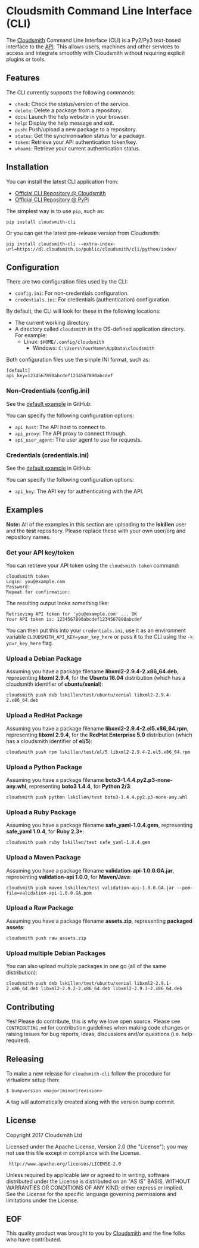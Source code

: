 # Cloudsmith Command Line Interface (CLI)

The [Cloudsmith](https://cloudsmith.io) Command Line Interface (CLI) is a Py2/Py3 text-based interface to the [API](https://api.cloudsmith.io). This allows users, machines and other services to access and integrate smoothly with Cloudsmith without requiring explicit plugins or tools.


## Features

The CLI currently supports the following commands:

- `check`:  Check the status/version of the service.
- `delete`: Delete a package from a repository.
- `docs`:   Launch the help website in your browser.
- `help`:   Display the help message and exit.
- `push`:   Push/upload a new package to a repository.
- `status`: Get the synchronisation status for a package.
- `token`:  Retrieve your API authentication token/key.
- `whoami`: Retrieve your current authentication status.


## Installation

You can install the latest CLI application from:

- [Official CLI Repository @ Cloudsmith](https://cloudsmith.io/package/ns/cloudsmith/repos/cli/packages/)
- [Official CLI Repository @ PyPi](https://pypi.python.org/pypi/cloudsmith-cli)

The simplest way is to use `pip`, such as:

```
pip install cloudsmith-cli
```

Or you can get the latest pre-release version from Cloudsmith:

```
pip install cloudsmith-cli --extra-index-url=https://dl.cloudsmith.io/public/cloudsmith/cli/python/index/
```


## Configuration

There are two configuration files used by the CLI:

- `config.ini`: For non-credentials configuration.
- `credentials.ini`: For credentials (authentication) configuration.

By default, the CLI will look for these in the following locations:

- The current working directory.
- A directory called `cloudsmith` in the OS-defined application directory. For example:
  - Linux: `$HOME/.config/cloudsmith`
    - Windows: `C:\Users\YourName\AppData\cloudsmith`

Both configuration files use the simple INI format, such as:

```
[default]
api_key=1234567890abcdef1234567890abcdef
```

### Non-Credentials (config.ini)

See the [default example](https://raw.githubusercontent.com/cloudsmith-io/cloudsmith-cli/master/config/config.ini) in GitHub:

You can specify the following configuration options:

- `api_host`: The API host to connect to.
- `api_proxy`: The API proxy to connect through.
- `api_user_agent`: The user agent to use for requests.

### Credentials (credentials.ini)

See the [default example](https://raw.githubusercontent.com/cloudsmith-io/cloudsmith-cli/master/config/credentials.ini) in GitHub:

You can specify the following configuration options:

- `api_key`: The API key for authenticating with the API.


## Examples

**Note:** All of the examples in this section are uploading to the **lskillen** user and the **test** repository. Please replace these with your own user/org and repository names.

### Get your API key/token

You can retrieve your API token using the `cloudsmith token` command:

```
cloudsmith token
Login: you@example.com
Password:
Repeat for confirmation:

```

The resulting output looks something like:

```
Retrieving API token for 'you@example.com' ... OK
Your API token is: 1234567890abcdef1234567890abcdef
```

You can then put this into your `credentials.ini`, use it as an environment variable `CLOUDSMITH_API_KEY=your_key_here` or pass it to the CLI using the `-k your_key_here` flag.

### Upload a Debian Package

Assuming you have a package filename **libxml2-2.9.4-2.x86_64.deb**, representing **libxml 2.9.4**, for the **Ubuntu 16.04** distribution (which has a cloudsmith identifier of **ubuntu/xenial**):

```
cloudsmith push deb lskillen/test/ubuntu/xenial libxml2-2.9.4-2.x86_64.deb
```

### Upload a RedHat Package

Assuming you have a package filename **libxml2-2.9.4-2.el5.x86_64.rpm**, representing **libxml 2.9.4**, for the **RedHat Enterprise 5.0** distribution (which has a cloudsmith identifier of **el/5**):

```
cloudsmith push rpm lskillen/test/el/5 libxml2-2.9.4-2.el5.x86_64.rpm
```

### Upload a Python Package

Assuming you have a package filename **boto3-1.4.4.py2.p3-none-any.whl**, representing **boto3 1.4.4**, for **Python 2/3**:

```
cloudsmith push python lskillen/test boto3-1.4.4.py2.p3-none-any.whl
```

### Upload a Ruby Package

Assuming you have a package filename **safe_yaml-1.0.4.gem**, representing **safe_yaml 1.0.4**, for **Ruby 2.3+**:

```
cloudsmith push ruby lskillen/test safe_yaml-1.0.4.gem
```

### Upload a Maven Package

Assuming you have a package filename **validation-api-1.0.0.GA.jar**, representing **validation-api 1.0.0**, for **Maven/Java**:

```
cloudsmith push maven lskillen/test validation-api-1.0.0.GA.jar --pom-file=validation-api-1.0.0.GA.pom
```

### Upload a Raw Package

Assuming you have a package filename **assets.zip**, representing **packaged assets**:

```
cloudsmith push raw assets.zip
```

### Upload multiple Debian Packages

You can also upload multiple packages in one go (all of the same distribution):

```
cloudsmith push deb lskillen/test/ubuntu/xenial libxml2-2.9.1-2.x86_64.deb libxml2-2.9.2-2.x86_64.deb libxml2-2.9.3-2.x86_64.deb
```

## Contributing

Yes! Please do contribute, this is why we love open source.  Please see `CONTRIBUTING.md` for contribution guidelines when making code changes or raising issues for bug reports, ideas, discussions and/or questions (i.e. help required).


## Releasing

To make a new release for `cloudsmith-cli` follow the procedure for virtualenv setup then:

```
$ bumpversion <major|minor|revision>
```

A tag will automatically created along with the version bump commit.


## License

Copyright 2017 Cloudsmith Ltd

Licensed under the Apache License, Version 2.0 (the "License");
you may not use this file except in compliance with the License.

     http://www.apache.org/licenses/LICENSE-2.0

Unless required by applicable law or agreed to in writing, software
distributed under the License is distributed on an "AS IS" BASIS,
WITHOUT WARRANTIES OR CONDITIONS OF ANY KIND, either express or implied.
See the License for the specific language governing permissions and
limitations under the License.


## EOF

This quality product was brought to you by [Cloudsmith](https://cloudsmith.io) and the fine folks who have contributed.
